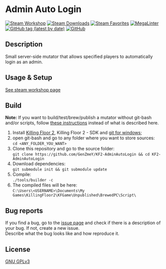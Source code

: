# Admin Auto Login

[![Steam Workshop](https://img.shields.io/static/v1?message=workshop&logo=steam&labelColor=gray&color=blue&logoColor=white&label=steam%20)](https://steamcommunity.com/sharedfiles/filedetails/?id=2848836389)
[![Steam Downloads](https://img.shields.io/steam/downloads/2848836389)](https://steamcommunity.com/sharedfiles/filedetails/?id=2848836389)
[![Steam Favorites](https://img.shields.io/steam/favorites/2848836389)](https://steamcommunity.com/sharedfiles/filedetails/?id=2848836389)
[![MegaLinter](https://github.com/GenZmeY/KF2-AdminAutoLogin/actions/workflows/mega-linter.yml/badge.svg?branch=master)](https://github.com/GenZmeY/KF2-AdminAutoLogin/actions/workflows/mega-linter.yml)
[![GitHub tag (latest by date)](https://img.shields.io/github/v/tag/GenZmeY/KF2-AdminAutoLogin)](https://github.com/GenZmeY/KF2-AdminAutoLogin/tags)
[![GitHub](https://img.shields.io/github/license/GenZmeY/KF2-AdminAutoLogin)](LICENSE)

## Description
Small server-side mutator that allows specified players to automatically login as an admin.

## Usage & Setup
[See steam workshop page](https://steamcommunity.com/sharedfiles/filedetails/?id=2848836389)

## Build
**Note:** If you want to build/test/brew/publish a mutator without git-bash and/or scripts, follow [these instructions](https://tripwireinteractive.atlassian.net/wiki/spaces/KF2SW/pages/26247172/KF2+Code+Modding+How-to) instead of what is described here.
1. Install [Killing Floor 2](https://store.steampowered.com/app/232090/Killing_Floor_2/), Killing Floor 2 - SDK and [git for windows](https://git-scm.com/download/win);
2. open git-bash and go to any folder where you want to store sources:  
`cd <ANY_FOLDER_YOU_WANT>`  
3. Clone this repository and go to the source folder:  
`git clone https://github.com/GenZmeY/KF2-AdminAutoLogin && cd KF2-AdminAutoLogin`
4. Download dependencies:  
`git submodule init && git submodule update`  
5. Compile:  
`./tools/builder -c`  
5. The compiled files will be here:  
`C:\Users\<USERNAME>\Documents\My Games\KillingFloor2\KFGame\Unpublished\BrewedPC\Script\`

## Bug reports
If you find a bug, go to the [issue page](https://github.com/GenZmeY/KF2-AdminAutoLogin/issues) and check if there is a description of your bug. If not, create a new issue.  
Describe what the bug looks like and how reproduce it.  

## License
[GNU GPLv3](LICENSE)  
